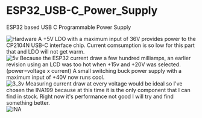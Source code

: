 # ESP32_USB-C_Power_Supply
ESP32 based USB C Programmable Power Supply

![Hardware](https://user-images.githubusercontent.com/4991664/122986609-08aba380-d376-11eb-9f85-b85096b66ec9.png)
A +5V LDO with a maximum input of 36V provides power to the CP2104N USB-C interface chip. Current comsumption is so low for this part that and LDO will not get warm.  
![5v](https://user-images.githubusercontent.com/4991664/126161071-a9722e82-cba1-44db-887f-395315d07b23.png)
Because the ESP32 current draw a few hundred milliamps, an earlier revision using an LCD was too hot when +15v and +20V was selected. (power=voltage x current) A small switching buck power supply with a maximum input of +40V now runs cool.  
![3_3v](https://user-images.githubusercontent.com/4991664/126161122-873ebbfb-ac19-448a-b2a5-fcb4fcdd7969.png)
Measuring current draw at every voltage would be ideal so I've chosen the INA199 because at this time it is the only component that I can find in stock. Right now it's performance not good I will try and find something better.  
![INA](https://user-images.githubusercontent.com/4991664/126161163-176d4ea4-d693-4e62-bd2e-30635613d8ff.png)



